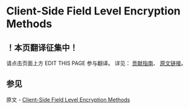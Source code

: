 # Client-Side Field Level Encryption Methods

## ！本页翻译征集中！

请点击页面上方 EDIT THIS PAGE 参与翻译。
详见：
[贡献指南]( https://github.com/JinMuInfo/MongoDB-Manual-zh/blob/master/CONTRIBUTING.md )、
[原文链接](  https://docs.mongodb.com/manual/reference/method/js-client-side-field-level-encryption/  )。

## 参见

原文 - [Client-Side Field Level Encryption Methods]( https://docs.mongodb.com/manual/reference/method/js-client-side-field-level-encryption/ )

